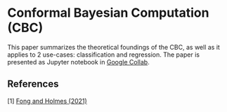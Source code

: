 # Conformal Bayesian Computation (CBC)
This paper summarizes the theoretical foundings of the CBC, 
as well as it applies to 2 use-cases: classification and regression.
The paper is presented as Jupyter notebook in 
[Google Collab](https://colab.research.google.com/drive/19RVitM3r1hUzt3yJFh2UumWPQYGqjG3Z?usp=sharing).

## References
[1] [Fong and Holmes (2021)](https://arxiv.org/abs/2106.06137)
